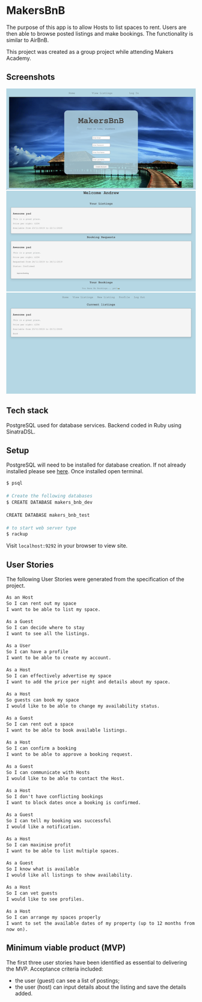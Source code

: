 # MakersBnB

The purpose of this app is to allow Hosts to list spaces to rent. Users are then able to browse posted listings and make bookings. The functionality is similar to AirBnB.

This project was created as a group project while attending Makers Academy.

## Screenshots

![home page](docs/home.png)
![profile](docs/profile.png)
![listings page](docs/listings.png)

## Tech stack

PostgreSQL used for database services.
Backend coded in Ruby using SinatraDSL.

## Setup

PostgreSQL will need to be installed for database creation. If not already installed please see [here](https://www.postgresql.org/). Once installed open terminal.

```bash
$ psql

# Create the following databases
$ CREATE DATABASE makers_bnb_dev

CREATE DATABASE makers_bnb_test

# to start web server type
$ rackup
```

Visit ```localhost:9292``` in your browser to view site.

## User Stories

The following User Stories were generated from the specification of the project.
```
As an Host
So I can rent out my space
I want to be able to list my space.

As a Guest
So I can decide where to stay
I want to see all the listings.

As a User
So I can have a profile
I want to be able to create my account.

As a Host
So I can effectively advertise my space
I want to add the price per night and details about my space.

As a Host
So guests can book my space
I would like to be able to change my availability status.

As a Guest
So I can rent out a space
I want to be able to book available listings.

As a Host
So I can confirm a booking
I want to be able to approve a booking request.

As a Guest
So I can communicate with Hosts
I would like to be able to contact the Host.

As a Host
So I don't have conflicting bookings
I want to block dates once a booking is confirmed.

As a Guest
So I can tell my booking was successful
I would like a notification.

As a Host
So I can maximise profit
I want to be able to list multiple spaces.

As a Guest
So I know what is available
I would like all listings to show availability.

As a Host
So I can vet guests
I would like to see profiles.

As a Host
So I can arrange my spaces properly
I want to set the available dates of my property (up to 12 months from now on).
```

## Minimum viable product (MVP)

The first three user stories have been identified as essential to delivering the MVP. Acceptance criteria included: 
 - the user (guest) can see a list of postings;
 - the user (host) can input details about the listing and save the details added.


